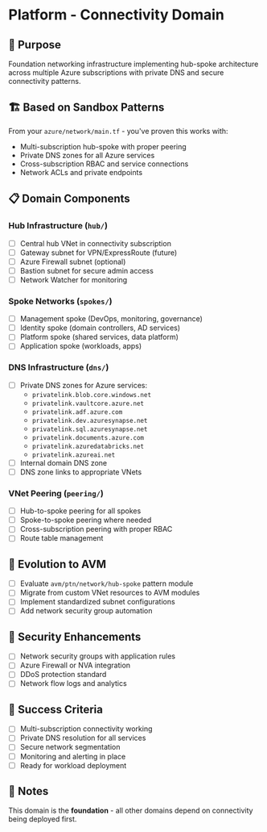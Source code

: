 # Platform - Connectivity Domain

## 🎯 Purpose
Foundation networking infrastructure implementing hub-spoke architecture across multiple Azure subscriptions with private DNS and secure connectivity patterns.

## 🏗️ Based on Sandbox Patterns
From your `azure/network/main.tf` - you've proven this works with:
- Multi-subscription hub-spoke with proper peering
- Private DNS zones for all Azure services
- Cross-subscription RBAC and service connections
- Network ACLs and private endpoints

## 📋 Domain Components

### Hub Infrastructure (`hub/`)
- [ ] Central hub VNet in connectivity subscription
- [ ] Gateway subnet for VPN/ExpressRoute (future)
- [ ] Azure Firewall subnet (optional)
- [ ] Bastion subnet for secure admin access
- [ ] Network Watcher for monitoring

### Spoke Networks (`spokes/`)
- [ ] Management spoke (DevOps, monitoring, governance)
- [ ] Identity spoke (domain controllers, AD services)
- [ ] Platform spoke (shared services, data platform)
- [ ] Application spoke (workloads, apps)

### DNS Infrastructure (`dns/`)
- [ ] Private DNS zones for Azure services:
  - `privatelink.blob.core.windows.net`
  - `privatelink.vaultcore.azure.net`
  - `privatelink.adf.azure.com`
  - `privatelink.dev.azuresynapse.net`
  - `privatelink.sql.azuresynapse.net`
  - `privatelink.documents.azure.com`
  - `privatelink.azuredatabricks.net`
  - `privatelink.azureai.net`
- [ ] Internal domain DNS zone
- [ ] DNS zone links to appropriate VNets

### VNet Peering (`peering/`)
- [ ] Hub-to-spoke peering for all spokes
- [ ] Spoke-to-spoke peering where needed
- [ ] Cross-subscription peering with proper RBAC
- [ ] Route table management

## 🚀 Evolution to AVM
- [ ] Evaluate `avm/ptn/network/hub-spoke` pattern module
- [ ] Migrate from custom VNet resources to AVM modules
- [ ] Implement standardized subnet configurations
- [ ] Add network security group automation

## 🔐 Security Enhancements
- [ ] Network security groups with application rules
- [ ] Azure Firewall or NVA integration
- [ ] DDoS protection standard
- [ ] Network flow logs and analytics

## 🎯 Success Criteria
- [ ] Multi-subscription connectivity working
- [ ] Private DNS resolution for all services
- [ ] Secure network segmentation
- [ ] Monitoring and alerting in place
- [ ] Ready for workload deployment

## 📝 Notes
This domain is the **foundation** - all other domains depend on connectivity being deployed first.
